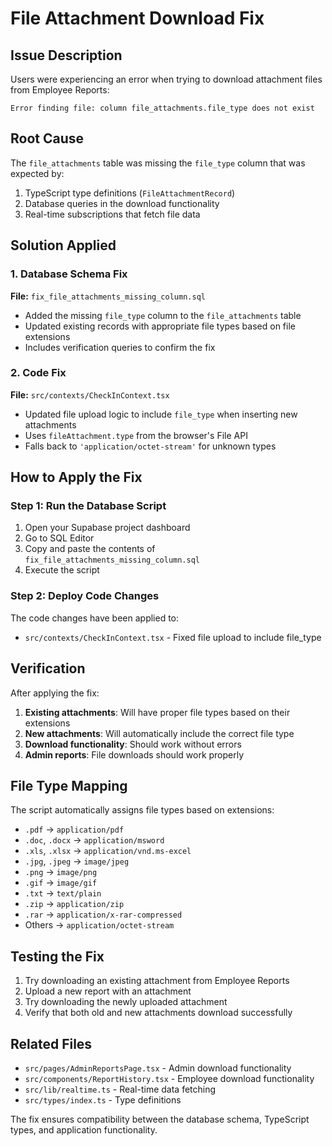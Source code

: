 # File Attachment Download Fix

## Issue Description

Users were experiencing an error when trying to download attachment files from Employee Reports:

```
Error finding file: column file_attachments.file_type does not exist
```

## Root Cause

The `file_attachments` table was missing the `file_type` column that was expected by:
1. TypeScript type definitions (`FileAttachmentRecord`)
2. Database queries in the download functionality
3. Real-time subscriptions that fetch file data

## Solution Applied

### 1. Database Schema Fix

**File:** `fix_file_attachments_missing_column.sql`

- Added the missing `file_type` column to the `file_attachments` table
- Updated existing records with appropriate file types based on file extensions
- Includes verification queries to confirm the fix

### 2. Code Fix

**File:** `src/contexts/CheckInContext.tsx`

- Updated file upload logic to include `file_type` when inserting new attachments
- Uses `fileAttachment.type` from the browser's File API
- Falls back to `'application/octet-stream'` for unknown types

## How to Apply the Fix

### Step 1: Run the Database Script

1. Open your Supabase project dashboard
2. Go to SQL Editor
3. Copy and paste the contents of `fix_file_attachments_missing_column.sql`
4. Execute the script

### Step 2: Deploy Code Changes

The code changes have been applied to:
- `src/contexts/CheckInContext.tsx` - Fixed file upload to include file_type

## Verification

After applying the fix:

1. **Existing attachments**: Will have proper file types based on their extensions
2. **New attachments**: Will automatically include the correct file type
3. **Download functionality**: Should work without errors
4. **Admin reports**: File downloads should work properly

## File Type Mapping

The script automatically assigns file types based on extensions:

- `.pdf` → `application/pdf`
- `.doc`, `.docx` → `application/msword`
- `.xls`, `.xlsx` → `application/vnd.ms-excel`
- `.jpg`, `.jpeg` → `image/jpeg`
- `.png` → `image/png`
- `.gif` → `image/gif`
- `.txt` → `text/plain`
- `.zip` → `application/zip`
- `.rar` → `application/x-rar-compressed`
- Others → `application/octet-stream`

## Testing the Fix

1. Try downloading an existing attachment from Employee Reports
2. Upload a new report with an attachment
3. Try downloading the newly uploaded attachment
4. Verify that both old and new attachments download successfully

## Related Files

- `src/pages/AdminReportsPage.tsx` - Admin download functionality
- `src/components/ReportHistory.tsx` - Employee download functionality
- `src/lib/realtime.ts` - Real-time data fetching
- `src/types/index.ts` - Type definitions

The fix ensures compatibility between the database schema, TypeScript types, and application functionality. 